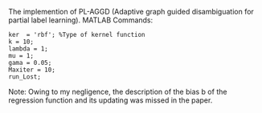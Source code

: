 The implemention of PL-AGGD (Adaptive graph guided disambiguation for partial label learning).
MATLAB Commands:
```
ker  = 'rbf'; %Type of kernel function
k = 10;
lambda = 1;
mu = 1;
gama = 0.05;
Maxiter = 10;
run_Lost;
```
Note: Owing to my negligence, the description of the bias b of the regression function and its updating was missed in the paper. 
